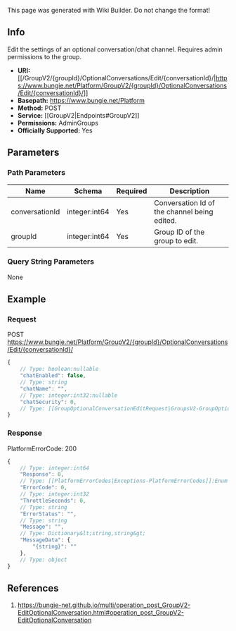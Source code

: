 <span class="wiki-builder">This page was generated with Wiki Builder. Do not change the format!</span>

## Info
Edit the settings of an optional conversation/chat channel. Requires admin permissions to the group.

* **URI:** [[/GroupV2/{groupId}/OptionalConversations/Edit/{conversationId}/|https://www.bungie.net/Platform/GroupV2/{groupId}/OptionalConversations/Edit/{conversationId}/]]
* **Basepath:** https://www.bungie.net/Platform
* **Method:** POST
* **Service:** [[GroupV2|Endpoints#GroupV2]]
* **Permissions:** AdminGroups
* **Officially Supported:** Yes

## Parameters
### Path Parameters
Name | Schema | Required | Description
---- | ------ | -------- | -----------
conversationId | integer:int64 | Yes | Conversation Id of the channel being edited.
groupId | integer:int64 | Yes | Group ID of the group to edit.

### Query String Parameters
None

## Example
### Request
POST https://www.bungie.net/Platform/GroupV2/{groupId}/OptionalConversations/Edit/{conversationId}/
```javascript
{
    // Type: boolean:nullable
    "chatEnabled": false,
    // Type: string
    "chatName": "",
    // Type: integer:int32:nullable
    "chatSecurity": 0,
    // Type: [[GroupOptionalConversationEditRequest|GroupsV2-GroupOptionalConversationEditRequest]]
}

```

### Response
PlatformErrorCode: 200
```javascript
{
    // Type: integer:int64
    "Response": 0,
    // Type: [[PlatformErrorCodes|Exceptions-PlatformErrorCodes]]:Enum
    "ErrorCode": 0,
    // Type: integer:int32
    "ThrottleSeconds": 0,
    // Type: string
    "ErrorStatus": "",
    // Type: string
    "Message": "",
    // Type: Dictionary&lt;string,string&gt;
    "MessageData": {
        "{string}": ""
    },
    // Type: object
}

```

## References
1. https://bungie-net.github.io/multi/operation_post_GroupV2-EditOptionalConversation.html#operation_post_GroupV2-EditOptionalConversation
